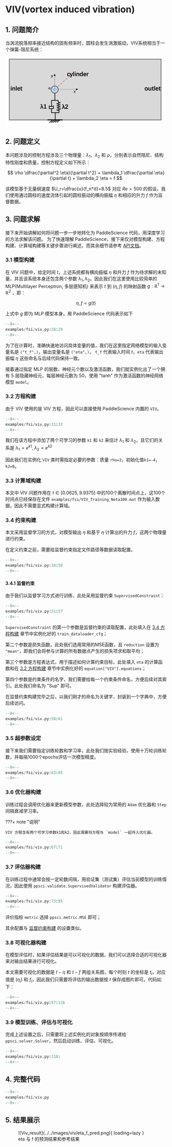 # VIV(vortex induced vibration)

## 1. 问题简介

当涡流脱落频率接近结构的固有频率时，圆柱会发生涡激振动，VIV系统相当于一个弹簧-阻尼系统：

![VIV_1D_SpringDamper](../../images/viv/VIV_1D_SpringDamper.png)

## 2. 问题定义

本问题涉及的控制方程涉及三个物理量：$λ_1$、$λ_2$ 和 $ρ$，分别表示自然阻尼、结构特性刚度和质量，控制方程定义如下所示：

$$
\rho \dfrac{\partial^2 \eta}{\partial t^2} + \lambda_1 \dfrac{\partial \eta}{\partial t} + \lambda_2 \eta = f
$$

该模型基于无量纲速度 $U_r=\dfrac{u}{f_n*d}=8.5$ 对应 $Re=500$ 的假设。我们使用通过圆柱的速度流体引起的圆柱振动的横向振幅 $\eta$ 和相应的升力 $f$ 作为监督数据。

## 3. 问题求解

接下来开始讲解如何将问题一步一步地转化为 PaddleScience 代码，用深度学习的方法求解该问题。
为了快速理解 PaddleScience，接下来仅对模型构建、方程构建、计算域构建等关键步骤进行阐述，而其余细节请参考 [API文档](../api/arch.md)。

### 3.1 模型构建

在 VIV 问题中，给定时间 $t$，上述系统都有横向振幅 $\eta$ 和升力 $f$ 作为待求解的未知量，并且该系统本身还包含两个参数 $\lambda_1, \lambda_2$。因此我们在这里使用比较简单的 MLP(Multilayer Perceptron, 多层感知机) 来表示 $t$ 到 $(\eta, f)$ 的映射函数 $g: \mathbb{R}^1 \to \mathbb{R}^2$ ，即：

$$
\eta, f = g(t)
$$

上式中 $g$ 即为 MLP 模型本身，用 PaddleScience 代码表示如下

``` py linenums="28"
--8<--
examples/fsi/viv.py:28:29
--8<--
```

为了在计算时，准确快速地访问具体变量的值，我们在这里指定网络模型的输入变量名是 `("t_f",)`，输出变量名是 `("eta",)`，
 `t_f` 代表输入时间 $t$，`eta` 代表输出振幅 $\eta$ 这些命名与后续代码保持一致。


接着通过指定 MLP 的层数、神经元个数以及激活函数，我们就实例化出了一个拥有 5 层隐藏神经元，每层神经元数为 50，使用 "tanh" 作为激活函数的神经网络模型 `model`。

### 3.2 方程构建

由于 VIV 使用的是 VIV 方程，因此可以直接使用 PaddleScience 内置的 `VIV`。

``` py linenums="31"
--8<--
examples/fsi/viv.py:31:32
--8<--
```

我们在该方程中添加了两个可学习的参数 `k1` 和 `k2` 来估计 $\lambda_1$ 和 $\lambda_2$，且它们的关系是 $\lambda_1 = e^{k1}, \lambda_2 = e^{k2}$

因此我们在实例化 `VIV` 类时需指定必要的参数：质量 `rho=2`，初始化值`k1=-4`，`k2=0`。

### 3.3 计算域构建

本文中 VIV 问题作用在 $t \in [0.0625, 9.9375]$ 中的100个离散时间点上，这100个时间点已经保存在文件 `examples/fsi/VIV_Training_Neta100.mat` 作为输入数据，因此不需要显式构建计算域。

### 3.4 约束构建

本文采用监督学习的方式，对模型输出 $\eta$ 和基于 $\eta$ 计算出的升力 $f$，这两个物理量进行约束。

在定义约束之前，需要给监督约束指定文件路径等数据读取配置。

``` py linenums="34"
--8<--
examples/fsi/viv.py:34:50
--8<--
```

#### 3.4.1 监督约束

由于我们以监督学习方式进行训练，此处采用监督约束 `SupervisedConstraint`：

``` py linenums="51"
--8<--
examples/fsi/viv.py:51:57
--8<--
```

`SupervisedConstraint` 的第一个参数是监督约束的读取配置，此处填入在 [3.4 方程构建](#34) 章节中实例化好的 `train_dataloader_cfg`；

第二个参数是损失函数，此处我们选用常用的MSE函数，且 `reduction` 设置为 `"mean"`，即我们会将参与计算的所有数据点产生的损失项求和取平均；

第三个参数是方程表达式，用于描述如何计算约束目标，此处填入 `eta` 的计算函数和在 [3.2 方程构建](#32) 章节中实例化好的 `equation["VIV"].equations`；

第四个参数是约束条件的名字，我们需要给每一个约束条件命名，方便后续对其索引。此处我们命名为 "Sup" 即可。

在监督约束构建完毕之后，以我们刚才的命名为关键字，封装到一个字典中，方便后续访问。

``` py linenums="58"
--8<--
examples/fsi/viv.py:58:61
--8<--
```

### 3.5 超参数设定

接下来我们需要指定训练轮数和学习率，此处我们按实验经验，使用十万轮训练轮数，并每隔1000个epochs评估一次模型精度。

``` py linenums="63"
--8<--
examples/fsi/viv.py:63:65
--8<--
```

### 3.6 优化器构建

训练过程会调用优化器来更新模型参数，此处选择较为常用的 `Adam` 优化器和 `Step` 间隔衰减学习率。

???+ note "说明"

    VIV 方程含有两个可学习参数k1和k2，因此需要将方程与 `model` 一起传入优化器。

``` py linenums="67"
--8<--
examples/fsi/viv.py:67:71
--8<--
```

### 3.7 评估器构建

在训练过程中通常会按一定轮数间隔，用验证集（测试集）评估当前模型的训练情况，因此使用 `ppsci.validate.SupervisedValidator` 构建评估器。

``` py linenums="73"
--8<--
examples/fsi/viv.py:73:95
--8<--
```

评价指标 `metric` 选择 `ppsci.metric.MSE` 即可；

其余配置与 [监督约束构建](#341) 的设置类似。

### 3.8 可视化器构建

在模型评估时，如果评估结果是可以可视化的数据，我们可以选择合适的可视化器来对输出结果进行可视化。

本文需要可视化的数据是 $t-\eta$ 和 $t-f$ 两组关系图，每个时刻 $t$ 的坐标是 $t_i$，对应值是 $(\eta_i)$ 和 $f_i$，因此我们只需要将评估的输出数据按 $t$ 保存成图片即可。代码如下：

``` py linenums="97"
--8<--
examples/fsi/viv.py:97:116
--8<--
```

### 3.9 模型训练、评估与可视化

完成上述设置之后，只需要将上述实例化的对象按顺序传递给 `ppsci.solver.Solver`，然后启动训练、评估、可视化。

``` py linenums="118"
--8<--
examples/fsi/viv.py:118:
--8<--
```

## 4. 完整代码

``` py linenums="1" title="viv.py"
--8<--
examples/fsi/viv.py
--8<--
```

## 5. 结果展示

<figure markdown>
  ![Viv_result](../../images/viv/eta_f_pred.png){ loading=lazy }
  <figcaption> eta 与 f 的预测结果和参考结果</figcaption>
</figure>

